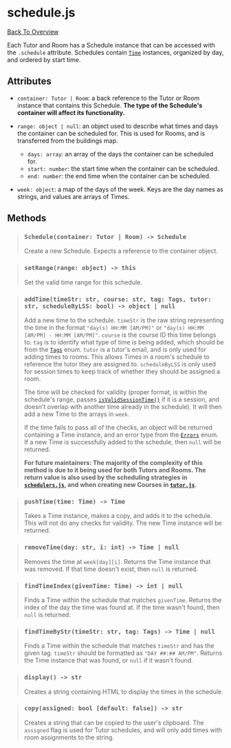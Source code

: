# schedule.js
[Back To Overview](../overview.md)

Each Tutor and Room has a Schedule instance that can be accessed with the `.schedule` attribute. Schedules contain [`Time`](time.md) instances, organized by day, and ordered by start time.

## Attributes

- `container: Tutor | Room`: a back reference to the Tutor or Room instance that contains this Schedule. **The type of the Schedule's container will affect its functionality.**

- `range: object | null`: an object used to describe what times and days the container can be scheduled for. This is used for Rooms, and is transferred from the buildings map.
    - `days: array`: an array of the days the container can be scheduled for.
    - `start: number`: the start time when the container can be scheduled.
    - `end: number`: the end time when the container can be scheduled.

- `week: object`: a map of the days of the week. Keys are the day names as strings, and values are arrays of Times.

## Methods

> ### `Schedule(container: Tutor | Room) -> Schedule`
> Create a new Schedule. Expects a reference to the container object.

> ### `setRange(range: object) -> this`
> Set the valid time range for this schedule.

> ### `addTime(timeStr: str, course: str, tag: Tags, tutor: str, scheduleByLSS: bool) -> object | null`
> Add a new time to the schedule. `timeStr` is the raw string representing the time in the format `"day(s) HH:MM [AM/PM]"` or `"day(s) HH:MM [AM/PM] - HH:MM [AM/PM]"`. `course` is the course ID this time belongs to. `tag` is to identify what type of time is being added, which should be from the [`Tags`](../globals.md#tags) enum. `tutor` is a tutor's email, and is only used for adding times to rooms. This allows Times in a room's schedule to reference the tutor they are assigned to. `scheduleByLSS` is only used for session times to keep track of whether they should be assigned a room.
>
> The time will be checked for validity (proper format, is within the schedule's range, passes [`isValidSessionTime()`](../utility/session-times.md) if it is a session, and doesn't overlap with another time already in the schedule). It will then add a new Time to the arrays in `week`.
>
> If the time fails to pass all of the checks, an object will be returned containing a Time instance, and an error type from the [`Errors`](../globals.md#errors) enum. If a new Time is successfully added to the schedule, then `null` will be returned.
>
> **For future maintainers: The majority of the complexity of this method is due to it being used for both Tutors and Rooms. The return value is also used by the scheduling strategies in [`schedulers.js`](../procedure/schedulers.md), and when creating new Courses in [`tutor.js`](tutor.md).**

> ### `pushTime(time: Time) -> Time`
> Takes a Time instance, makes a copy, and adds it to the schedule. This will not do any checks for validity. The new Time instance will be returned.

> ### `removeTime(day: str, i: int) -> Time | null`
> Removes the time at `week[day][i]`. Returns the Time instance that was removed. If that time doesn't exist, then `null` is returned.

> ### `findTimeIndex(givenTime: Time) -> int | null`
> Finds a Time within the schedule that matches `givenTime`. Returns the index of the day the time was found at. If the time wasn't found, then `null` is returned.

> ### `findTimeByStr(timeStr: str, tag: Tags) -> Time | null`
> Finds a Time within the schedule that matches `timeStr` and has the given tag. `timeStr` should be formatted as `"DAY ##:## AM/PM"`. Returns the Time instance that was found, or `null` if it wasn't found.

> ### `display() -> str`
> Creates a string containing HTML to display the times in the schedule.

> ### `copy(assigned: bool [default: false]) -> str`
> Creates a string that can be copied to the user's clipboard. The `assigned` flag is used for Tutor schedules, and will only add times with room assignments to the string.